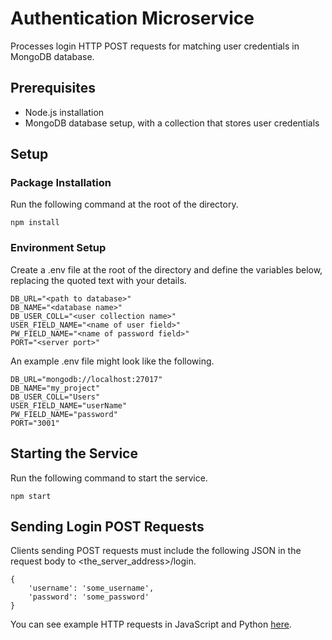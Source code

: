 # Authentication Microservice

Processes login HTTP POST requests for matching user credentials in MongoDB database.

## Prerequisites

- Node.js installation
- MongoDB database setup, with a collection that stores user credentials

## Setup

### Package Installation

Run the following command at the root of the directory.

```
npm install
```

### Environment Setup

Create a .env file at the root of the directory and define the variables below, replacing the quoted text with your details.

```
DB_URL="<path to database>"
DB_NAME="<database name>"
DB_USER_COLL="<user collection name>"
USER_FIELD_NAME="<name of user field>"
PW_FIELD_NAME="<name of password field>"
PORT="<server port>"
```

An example .env file might look like the following.

```
DB_URL="mongodb://localhost:27017"
DB_NAME="my_project"
DB_USER_COLL="Users"
USER_FIELD_NAME="userName"
PW_FIELD_NAME="password"
PORT="3001"
```

## Starting the Service

Run the following command to start the service.

```
npm start
```

## Sending Login POST Requests

Clients sending POST requests must include the following JSON in the request body to <the_server_address>/login.

```
{
    'username': 'some_username',
    'password': 'some_password'
}
```

You can see example HTTP requests in JavaScript and Python [here](sample_usage).